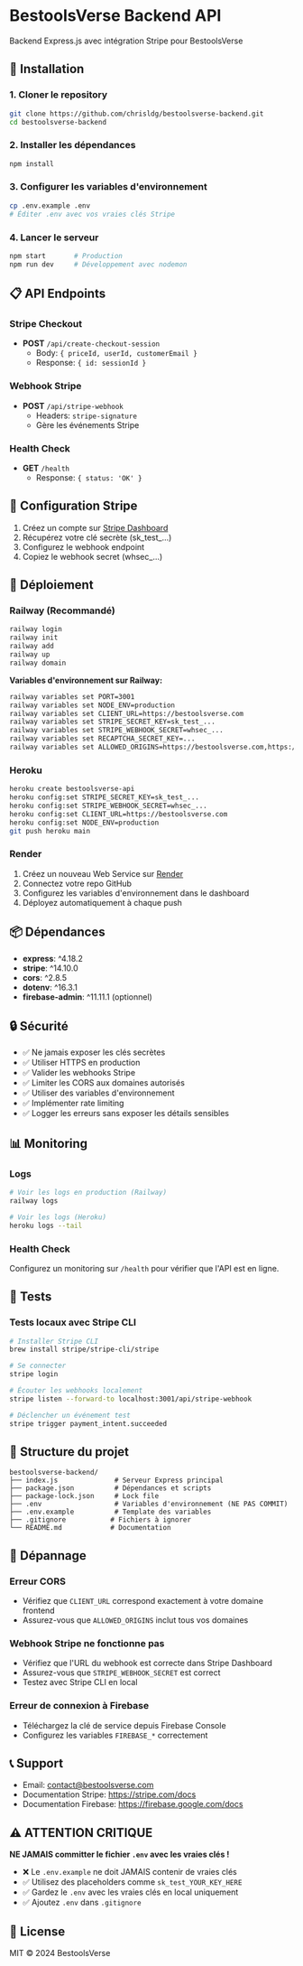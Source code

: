 # BestoolsVerse Backend API

Backend Express.js avec intégration Stripe pour BestoolsVerse

## 🚀 Installation

### 1. **Cloner le repository**
```bash
git clone https://github.com/chrisldg/bestoolsverse-backend.git
cd bestoolsverse-backend
```

### 2. **Installer les dépendances**
```bash
npm install
```

### 3. **Configurer les variables d'environnement**
```bash
cp .env.example .env
# Éditer .env avec vos vraies clés Stripe
```

### 4. **Lancer le serveur**
```bash
npm start       # Production
npm run dev     # Développement avec nodemon
```

## 📋 API Endpoints

### Stripe Checkout
- **POST** `/api/create-checkout-session`
  - Body: `{ priceId, userId, customerEmail }`
  - Response: `{ id: sessionId }`

### Webhook Stripe
- **POST** `/api/stripe-webhook`
  - Headers: `stripe-signature`
  - Gère les événements Stripe

### Health Check
- **GET** `/health`
  - Response: `{ status: 'OK' }`

## 🔑 Configuration Stripe

1. Créez un compte sur [Stripe Dashboard](https://dashboard.stripe.com)
2. Récupérez votre clé secrète (sk_test_...)
3. Configurez le webhook endpoint
4. Copiez le webhook secret (whsec_...)

## 🚀 Déploiement

### Railway (Recommandé)
```bash
railway login
railway init
railway add
railway up
railway domain
```

**Variables d'environnement sur Railway:**
```bash
railway variables set PORT=3001
railway variables set NODE_ENV=production
railway variables set CLIENT_URL=https://bestoolsverse.com
railway variables set STRIPE_SECRET_KEY=sk_test_...
railway variables set STRIPE_WEBHOOK_SECRET=whsec_...
railway variables set RECAPTCHA_SECRET_KEY=...
railway variables set ALLOWED_ORIGINS=https://bestoolsverse.com,https://www.bestoolsverse.com
```

### Heroku
```bash
heroku create bestoolsverse-api
heroku config:set STRIPE_SECRET_KEY=sk_test_...
heroku config:set STRIPE_WEBHOOK_SECRET=whsec_...
heroku config:set CLIENT_URL=https://bestoolsverse.com
heroku config:set NODE_ENV=production
git push heroku main
```

### Render
1. Créez un nouveau Web Service sur [Render](https://render.com)
2. Connectez votre repo GitHub
3. Configurez les variables d'environnement dans le dashboard
4. Déployez automatiquement à chaque push

## 📦 Dépendances

- **express**: ^4.18.2
- **stripe**: ^14.10.0
- **cors**: ^2.8.5
- **dotenv**: ^16.3.1
- **firebase-admin**: ^11.11.1 (optionnel)

## 🔒 Sécurité

- ✅ Ne jamais exposer les clés secrètes
- ✅ Utiliser HTTPS en production
- ✅ Valider les webhooks Stripe
- ✅ Limiter les CORS aux domaines autorisés
- ✅ Utiliser des variables d'environnement
- ✅ Implémenter rate limiting
- ✅ Logger les erreurs sans exposer les détails sensibles

## 📊 Monitoring

### Logs
```bash
# Voir les logs en production (Railway)
railway logs

# Voir les logs (Heroku)
heroku logs --tail
```

### Health Check
Configurez un monitoring sur `/health` pour vérifier que l'API est en ligne.

## 🧪 Tests

### Tests locaux avec Stripe CLI
```bash
# Installer Stripe CLI
brew install stripe/stripe-cli/stripe

# Se connecter
stripe login

# Écouter les webhooks localement
stripe listen --forward-to localhost:3001/api/stripe-webhook

# Déclencher un événement test
stripe trigger payment_intent.succeeded
```

## 📁 Structure du projet

```
bestoolsverse-backend/
├── index.js              # Serveur Express principal
├── package.json          # Dépendances et scripts
├── package-lock.json     # Lock file
├── .env                  # Variables d'environnement (NE PAS COMMIT)
├── .env.example          # Template des variables
├── .gitignore           # Fichiers à ignorer
└── README.md            # Documentation
```

## 🚨 Dépannage

### Erreur CORS
- Vérifiez que `CLIENT_URL` correspond exactement à votre domaine frontend
- Assurez-vous que `ALLOWED_ORIGINS` inclut tous vos domaines

### Webhook Stripe ne fonctionne pas
- Vérifiez que l'URL du webhook est correcte dans Stripe Dashboard
- Assurez-vous que `STRIPE_WEBHOOK_SECRET` est correct
- Testez avec Stripe CLI en local

### Erreur de connexion à Firebase
- Téléchargez la clé de service depuis Firebase Console
- Configurez les variables `FIREBASE_*` correctement

## 📞 Support

- Email: contact@bestoolsverse.com
- Documentation Stripe: https://stripe.com/docs
- Documentation Firebase: https://firebase.google.com/docs

## ⚠️ ATTENTION CRITIQUE

**NE JAMAIS committer le fichier `.env` avec les vraies clés !**

- ❌ Le `.env.example` ne doit JAMAIS contenir de vraies clés
- ✅ Utilisez des placeholders comme `sk_test_YOUR_KEY_HERE`
- ✅ Gardez le `.env` avec les vraies clés en local uniquement
- ✅ Ajoutez `.env` dans `.gitignore`

## 📄 License

MIT © 2024 BestoolsVerse
